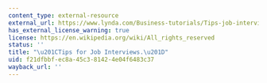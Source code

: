```yaml
---
content_type: external-resource
external_url: https://www.lynda.com/Business-tutorials/Tips-job-interviews/739363/766873-4.html
has_external_license_warning: true
license: https://en.wikipedia.org/wiki/All_rights_reserved
status: ''
title: "\u201CTips for Job Interviews.\u201D"
uid: f21dfbbf-ec8a-45c3-8142-4e04f6483c37
wayback_url: ''
---
```


